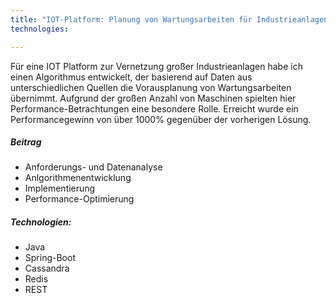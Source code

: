 ```yaml
---
title: "IOT-Platform: Planung von Wartungsarbeiten für Industrieanlagen"
technologies:

---
```


Für eine IOT Platform zur Vernetzung großer Industrieanlagen habe ich einen Algorithmus entwickelt, der basierend auf
Daten aus unterschiedlichen Quellen die Vorausplanung von Wartungsarbeiten übernimmt. Aufgrund der großen Anzahl von Maschinen spielten hier
Performance-Betrachtungen eine besondere Rolle. Erreicht wurde ein Performancegewinn von über 1000% gegenüber der vorherigen Lösung.

##### Beitrag
- Anforderungs- und Datenanalyse
- Anlgorithmenentwicklung
- Implementierung
- Performance-Optimierung

##### Technologien:
- Java
- Spring-Boot
- Cassandra
- Redis
- REST
